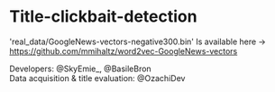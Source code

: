 # Title-clickbait-detection

'real_data/GoogleNews-vectors-negative300.bin' Is available here -> https://github.com/mmihaltz/word2vec-GoogleNews-vectors

Developers: @SkyEmie_, @BasileBron  
Data acquisition & title evaluation: @OzachiDev
